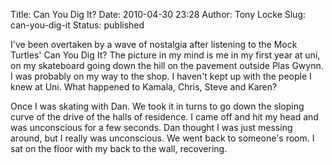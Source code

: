 Title: Can You Dig It?
Date: 2010-04-30 23:28
Author: Tony Locke
Slug: can-you-dig-it
Status: published

I've been overtaken by a wave of nostalgia after listening to the Mock Turtles' Can You Dig It? The picture in my mind is me in my first year at uni, on my skateboard going down the hill on the pavement outside Plas Gwynn. I was probably on my way to the shop. I haven't kept up with the people I knew at Uni. What happened to Kamala, Chris, Steve and Karen?

Once I was skating with Dan. We took it in turns to go down the sloping curve of the drive of the halls of residence. I came off and hit my head and was unconscious for a few seconds. Dan thought I was just messing around, but I really was unconscious. We went back to someone's room. I sat on the floor with my back to the wall, recovering.
